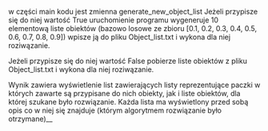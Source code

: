 w części main kodu jest zmienna generate_new_object_list
Jeżeli przypisze się do niej wartość True uruchomienie programu wygeneruje 10 elementową liste obiektów (bazowo losowe
ze zbioru [0.1, 0.2, 0.3, 0.4, 0.5, 0.6, 0.7, 0.8, 0.9]) wpisze ją do pliku Object_list.txt i wykona dla niej roziwązanie.

Jeżeli przypisze się do niej wartość False pobierze liste obiektów z pliku Object_list.txt i wykona dla niej roziwązanie.

Wynik zawiera wyświetlenie list zawierających listy reprezentujące paczki w których zawarte są przypisane do nich obiekty,
jak i liste obiektów, dla której szukane było rozwiązanie. Każda lista ma wyświetlony przed sobą opis co w niej się znajduje
(którym algorytmem rozwiązanie było otrzymane)__